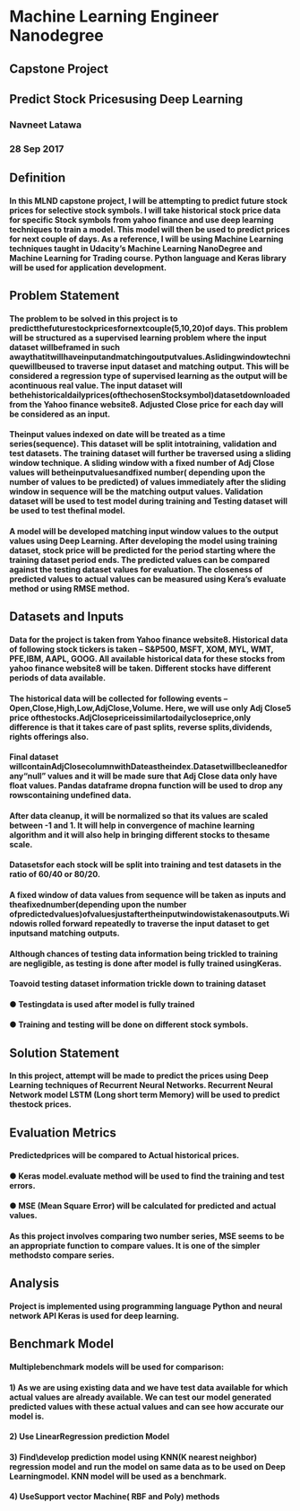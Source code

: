 # Machine​ ​Learning​ ​Engineer​ ​Nanodegree 
## Capstone​ ​Project 

## Predict​ ​Stock​ ​Prices​ ​using​ ​Deep​ ​Learning 

### Navneet​ ​Latawa 
### 28​ ​Sep​ ​2017 
 
## Definition 

#### In this MLND capstone project, I will be attempting to predict future stock prices for selective stock symbols. I will take historical stock price data for specific Stock symbols from yahoo finance and use deep learning techniques to train a model. This model will then be used to predict prices for next couple of​ ​days. As a reference, I will be using Machine Learning techniques taught in Udacity’s Machine Learning NanoDegree​ ​and​ ​Machine​ ​Learning​ ​for​ ​Trading​ ​course. Python​ ​language​ ​and​ ​Keras​​ library​ ​will​ ​be​ ​used​ ​for​ ​application​ ​development.


## Problem​ ​Statement 
#### The problem to be solved in this project is to predictthefuturestockpricesfornextcouple(5,10,20)of                      days.  This problem will be structured as a supervised learning problem where the input dataset willbeframed                 in such awaythatitwillhaveinputandmatchingoutputvalues.Aslidingwindowtechniquewillbeused                    to traverse input dataset and matching output. This will be considered a regression type of supervised                learning​ ​as​ ​the​ ​output​ ​will​ ​be​ ​a​ ​continuous​ ​real​ ​value. The input dataset will bethehistoricaldailyprices(ofthechosenStocksymbol)datasetdownloadedfrom                the Yahoo finance website​8​. Adjusted Close price for each day will be considered as an input.

#### Theinput                  values indexed on date will be treated as a time series(sequence). This dataset will be split intotraining,                  validation and test datasets. The training dataset will further be traversed using a sliding window               technique. A sliding window with a fixed number of Adj Close values will betheinputvaluesandfixed                   number( depending upon the number of values to be predicted) of values immediately after the sliding                window in sequence will be the matching output values. Validation dataset will be used to test model                 during​ ​training​ ​and​ ​Testing​ ​dataset​ ​will​ ​be​ ​used​ ​to​ ​test​ ​the​ ​final​ ​model. 

#### A model will be developed matching input window values to the output values using Deep Learning.                After developing the model using training dataset, stock price will be predicted for the period starting                where the training dataset period ends. The predicted values can be compared against the testing dataset                values for evaluation. The closeness of predicted values to actual values can be measured using Kera’s                evaluate​ ​method​ ​or​ ​using​ ​RMSE​ ​method. 

## Datasets​ ​and​ ​Inputs 
#### Data for the project is taken from Yahoo finance website​8​. Historical data of following stock tickers is                 taken​ ​–​ ​S&P500,​ ​MSFT,​ ​XOM,​ ​MYL,​ ​WMT,​ ​PFE,​ ​IBM,​ ​AAPL,​ ​GOOG. All available historical data for these stocks from yahoo finance website​8 ​will be taken. Different stocks                have​ ​different​ ​periods​ ​of​ ​data​ ​available. 

#### The historical data will be collected for following events –Open,Close,High,Low,AdjClose,Volume.                 Here, we will use only Adj Close​5 price ofthestocks.AdjClosepriceissimilartodailycloseprice,only                     difference​ ​is​ ​that​ ​it​ ​takes​ ​care​ ​of​ ​past​ ​splits,​ ​reverse​ ​splits,​ ​dividends,​ ​rights​ ​offerings​ ​also. 

#### Final dataset willcontainAdjClosecolumnwithDateastheindex.Datasetwillbecleanedforany“null”                   values and it will be made sure that Adj Close data only have float values. Pandas dataframe dropna                  function​ ​will​ ​be​ ​used​ ​to​ ​drop​ ​any​ ​rows​ ​containing​ ​undefined​ ​data. 

#### After data cleanup, it will be normalized so that its values are scaled between -1 and 1. It will help in                     convergence of machine learning algorithm and it will also help in bringing different stocks to thesame                 scale.  

#### Datasets​ ​for​ ​each​ ​stock​ ​will​ ​be​ ​split​ ​into​ ​training​ ​and​ ​test​ ​datasets​ ​in​ ​the​ ​ratio​ ​of​ ​60/40​ ​or​ ​80/20. 

#### A fixed window of data values from sequence will be taken as inputs and theafixednumber(depending                  upon the number ofpredictedvalues)ofvaluesjustaftertheinputwindowistakenasoutputs.Windowis                   rolled​ ​forward​ ​repeatedly​ ​to​ ​traverse​ ​the​ ​input​ ​dataset​ ​to​ ​get​ ​inputs​ ​and​ ​matching​ ​outputs. 

#### Although chances of testing data information being trickled to training are negligible, as testing is done                after​ ​model​ ​is​ ​fully​ ​trained​ ​using​ ​Keras.

#### To​ ​avoid​ ​testing​ ​dataset​ ​information​ ​trickle​ ​down​ ​to​ ​training​ ​dataset​ ​
 #### ● Testing​ ​data​ ​is​ ​used​ ​after​ ​model​ ​is​ ​fully​ ​trained 
 #### ● Training​ ​and​ ​testing​ ​will​ ​be​ ​done​ ​on​ ​different​ ​stock​ ​symbols. 
 
## Solution​ ​Statement 
#### In this project, attempt will be made to predict the prices using Deep Learning techniques of Recurrent                 Neural Networks. Recurrent Neural Network model LSTM (Long short term Memory) will be used to               predict​ ​the​ ​stock​ ​prices.  
 
 
## Evaluation​ ​Metrics 
#### Predicted​ ​prices​ ​will​ ​be​ ​compared​ ​to​ ​Actual​ ​historical​ ​prices. 
 #### ● Keras​ ​model.evaluate​ ​method​ ​will​ ​be​ ​used​ ​to​ ​find​ ​the​ ​training​ ​and​ ​test​ ​errors. 
 #### ● MSE​ ​(Mean​ ​Square​ ​Error)​ ​will​ ​be​ ​calculated​ ​for​ ​predicted​ ​and​ ​actual​ ​values. 
#### As this project involves comparing two number series, MSE seems to be an appropriate              function​ ​to​ ​compare​ ​values.​ ​It​ ​is​ ​one​ ​of​ ​the​ ​simpler​ ​methods​ ​to​ ​compare​ ​series. 
 
 
## Analysis 
#### Project is implemented using programming language Python and neural network API Keras is used for               deep​ ​learning. 

## Benchmark​ ​Model 
#### Multiple​ ​benchmark​ ​models​ ​will​ ​be​ ​used​ ​for​ ​comparison: 
#### 1) As we are using existing data and we have test data available for which actual values are already                  available. We can test our model generated predicted values with these actual values and can see how accurate​ ​our​ ​model​ ​is. 

#### 2) Use​ ​Linear​ ​Regression​ ​prediction​ ​Model
 
#### 3) Find\develop prediction model using KNN(K nearest neighbor) regression model and run the model             on​ ​same​ ​data​ ​as​ ​to​ ​be​ ​used​ ​on​ ​Deep​ ​Learning​ ​model.​ ​KNN​ ​model​ ​will​ ​be​ ​used​ ​as​ ​a​ ​benchmark. 
 
#### 4) Use​ ​Support​ ​vector​ ​Machine(​ ​RBF​ ​and​ ​Poly)​ ​methods 
